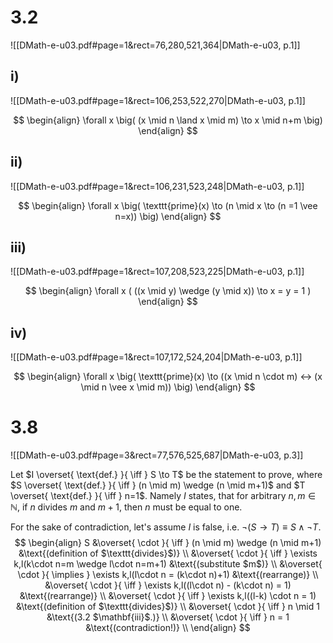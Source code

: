 
# 3.2
![[DMath-e-u03.pdf#page=1&rect=76,280,521,364|DMath-e-u03, p.1]]

## i)
![[DMath-e-u03.pdf#page=1&rect=106,253,522,270|DMath-e-u03, p.1]]

$$
\begin{align}
\forall x \big( (x \mid n \land x \mid m) \to x \mid n+m \big)
\end{align}
$$
## ii)
![[DMath-e-u03.pdf#page=1&rect=106,231,523,248|DMath-e-u03, p.1]]

$$
\begin{align}
\forall x \big( \texttt{prime}(x) \to (n \mid x \to (n =1 \vee n=x)) \big)
\end{align}
$$
## iii)
![[DMath-e-u03.pdf#page=1&rect=107,208,523,225|DMath-e-u03, p.1]]

$$
\begin{align}
\forall x ( ((x \mid y) \wedge (y \mid x)) \to x = y = 1 )
\end{align}
$$

## iv)
![[DMath-e-u03.pdf#page=1&rect=107,172,524,204|DMath-e-u03, p.1]]

$$
\begin{align}
\forall x \big( \texttt{prime}(x) \to ((x \mid n \cdot m) ↔ (x \mid n \vee x \mid m)) \big)
\end{align}
$$

# 3.8
![[DMath-e-u03.pdf#page=3&rect=77,576,525,687|DMath-e-u03, p.3]]

Let $I \overset{ \text{def.} }{ \iff } S \to T$ be the statement to prove, where $S \overset{ \text{def.} }{ \iff } (n \mid m) \wedge (n \mid m+1)$ and $T \overset{ \text{def.} }{ \iff } n=1$. Namely $I$ states, that for arbitrary $n, m \in \mathbb{N}$, if $n$ divides $m$ and $m+1$, then $n$ must be equal to one.

For the sake of contradiction, let's assume $I$ is false, i.e. $\neg (S \to T) \equiv S \wedge \neg T$.
$$
\begin{align}
S &\overset{ \cdot }{ \iff } (n \mid m) \wedge (n \mid m+1) &\text{(definition of $\texttt{divides}$)} \\
&\overset{ \cdot }{ \iff } \exists k,l(k\cdot n=m \wedge l\cdot n=m+1) &\text{(substitute $m$)} \\
&\overset{ \cdot }{ \implies } \exists k,l(l\cdot n = (k\cdot n)+1) &\text{(rearrange)} \\
&\overset{ \cdot }{ \iff } \exists k,l((l\cdot n) -  (k\cdot n) = 1) &\text{(rearrange)} \\
&\overset{ \cdot }{ \iff } \exists k,l((l-k) \cdot n = 1) &\text{(definition of $\texttt{divides}$)} \\
&\overset{ \cdot }{ \iff } n \mid 1 &\text{(3.2 $\mathbf{iii}$.)} \\
&\overset{ \cdot }{ \iff } n = 1 &\text{(contradiction!)} \\
\end{align}
$$



